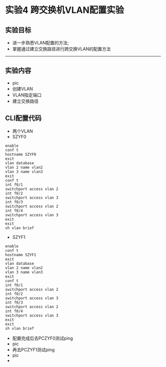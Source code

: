 # 实验4 跨交换机VLAN配置实验
## 实验目标
- 进一步熟悉VLAN配置的方法;
- 掌握通过建立交换路径进行跨交换VLAN的配置方法

---
## 实验内容
- pic
- 创建VLAN
- VLAN指定端口
- 建立交换路径

## CLI配置代码
- 两个VLAN
- SZYF0
```
enable 
conf t
hostname SZYF0
exit
vlan database
vlan 2 name vlan2
vlan 3 name vlan3
exit
conf t
int f0/1
switchport access vlan 2
int f0/2
switchport access vlan 3
int f0/3
switchport access vlan 2
int f0/4
switchport access vlan 3
exit
exit
sh vlan brief
```
- SZYF1
```
enable 
conf t
hostname SZYF1
exit
vlan database
vlan 2 name vlan2
vlan 3 name vlan3
exit
conf t
int f0/1
switchport access vlan 2
int f0/2
switchport access vlan 3
int f0/3
switchport access vlan 2
int f0/4
switchport access vlan 3
exit
exit
sh vlan brief
```
- 配置完成后去PCZYF0测试ping
- pic
- 再去PCZYF1测试ping
- pic
- 